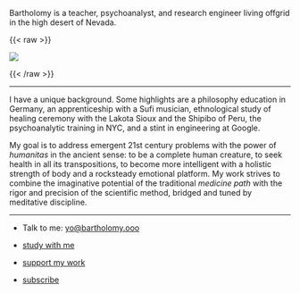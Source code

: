 Bartholomy is a teacher, psychoanalyst, and research engineer living offgrid in the high desert of Nevada.

{{< raw >}}

<img class="narrow" src="/jerk.jpg"/>

{{< /raw >}}

---

I have a unique background. Some highlights are a philosophy education in Germany, an apprenticeship with a Sufi musician, ethnological study of healing ceremony with the Lakota Sioux and the Shipibo of Peru, the psychoanalytic training in NYC, and a stint in engineering at Google.

My goal is to address emergent 21st century problems with the power of *humanitas* in the ancient sense: to be a complete human creature, to seek health in all its transpositions, to become more intelligent with a holistic strength of body and a rocksteady emotional platform. My work strives to combine the imaginative potential of the traditional *medicine path* with the rigor and precision of the scientific method, bridged and tuned by meditative discipline.

---

* Talk to me: yo@bartholomy.ooo

* [study with me](/study/)

* [support my work](/support/)

* [subscribe](/subscribe/)
